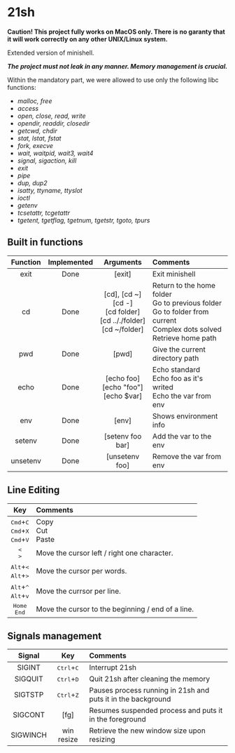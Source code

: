 # 21sh

**Caution! This project fully works on MacOS only. There is no garanty that it will work correctly on any other UNIX/Linux system.**

Extended version of minishell.

***The project must not leak in any manner. Memory management is crucial.***

Within the mandatory part, we were allowed to use only the following libc functions:
 - *malloc, free*
 - *access*
 - *open, close, read, write*
 - *opendir, readdir, closedir*
 - *getcwd, chdir*
 - *stat, lstat, fstat*
 - *fork, execve*
 - *wait, waitpid, wait3, wait4*
 - *signal, sigaction, kill*
 - *exit*
 - *pipe*
 - *dup, dup2*
 - *isatty, ttyname, ttyslot*
 - *ioctl*
 - *getenv*
 - *tcsetattr, tcgetattr*
 - *tgetent, tgetflag, tgetnum, tgetstr, tgoto, tpurs*

## Built in functions

|Function|Implemented|Arguments|Comments
|:-:|:-:|:-:|:--
|exit|Done|[exit]|Exit minishell
|cd|Done|[cd], [cd ~]<br>[cd -]<br>[cd folder]<br>[cd .././folder]<br>[cd ~/folder]|Return to the home folder<br>Go to previous folder<br>Go to folder from current<br>Complex dots solved<br>Retrieve home path
|pwd|Done|[pwd]|Give the current directory path
|echo|Done|[echo foo]<br>[echo "foo"]<br>[echo $var]|Echo standard<br>Echo foo as it's writed<br>Echo the var from env
|env|Done|[env]|Shows environment info
|setenv|Done|[setenv foo bar]|Add the var to the env
|unsetenv|Done|[unsetenv foo]|Remove the var from env

## Line Editing

Key|Comments|
:-:|:--
<kbd>Cmd</kbd>+<kbd>C</kbd><br><kbd>Cmd</kbd>+<kbd>X</kbd><br><kbd>Cmd</kbd>+<kbd>V</kbd>|Copy<br>Cut<br>Paste
<kbd><</kbd><br><kbd>></kbd>|Move the cursor left / right one character.
<kbd>Alt</kbd>+<kbd><</kbd><br><kbd>Alt</kbd>+<kbd>></kbd>|Move the cursor per words.
<kbd>Alt</kbd>+<kbd>^</kbd><br><kbd>Alt</kbd>+<kbd>v</kbd>|Move the currsor per line.
<kbd>Home</kbd><br><kbd>End</kbd>|Move the cursor to the beginning / end of a line.

## Signals management

|Signal|Key|Comments
|:-:|:-:|:--
|SIGINT|<kbd>Ctrl</kbd>+<kbd>C</kbd>|Interrupt 21sh
|SIGQUIT|<kbd>Ctrl</kbd>+<kbd>D</kbd>|Quit 21sh after cleaning the memory
|SIGTSTP|<kbd>Ctrl</kbd>+<kbd>Z</kbd>|Pauses process running in 21sh and puts it in the background
|SIGCONT|[fg]|Resumes suspended process and puts it in the foreground
|SIGWINCH|win resize|Retrieve the new window size upon resizing
